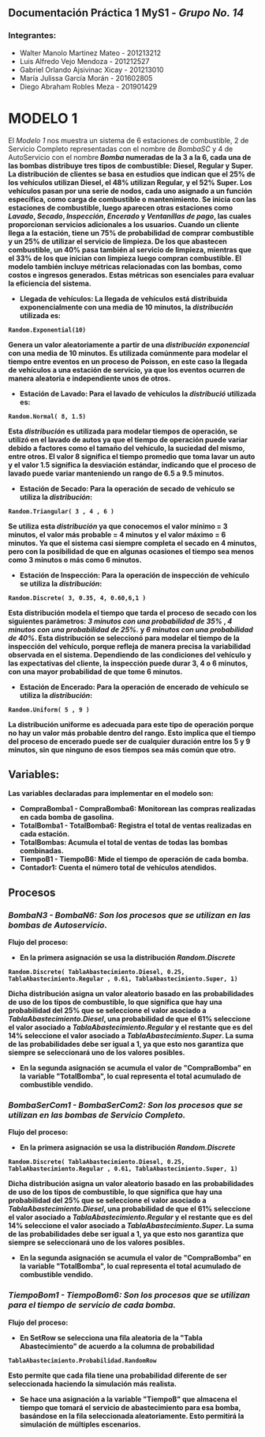 ## Documentación Práctica 1 MyS1 - *Grupo No. 14*
### Integrantes:
* Walter Manolo Martinez Mateo    - 201213212
* Luis Alfredo Vejo Mendoza       - 201212527
* Gabriel Orlando Ajsivinac Xicay - 201213010
* María Julissa García Morán      - 201602805
* Diego Abraham Robles Meza       - 201901429

# **MODELO 1**
El *Modelo 1* nos muestra un sistema de 6 estaciones de combustible, 2 de Servicio Completo representadas con el nombre de *BombaSC* y 4 de AutoServicio con el nombre<b>
*Bomba* numeradas de la 3 a la 6, cada una de las bombas distribuye tres tipos de combustible: Diesel, Regular y Super. La distribución de clientes se basa en estudios que indican que el 25% de los vehículos utilizan Diesel, el 48% utilizan Regular, y el 52% Super. Los vehículos pasan por una serie de nodos, cada uno asignado a un función específica, como carga de combustible o mantenimiento. Se inicia con las estaciones de combustible, luego aparecen otras estaciones como *Lavado*, *Secado*, *Inspección*, *Encerado* y *Ventanillas de pago*, las cuales proporcionan servicios adicionales a los usuarios. Cuando un cliente llega a la estación, tiene un 75% de probabilidad de comprar combustible y un 25% de utilizar el servicio de limpieza. De los que abastecen combustible, un 40% pasa también al servicio de limpieza, mientras que el 33% de los que inician con limpieza luego compran combustible.<b>
El modelo también incluye métricas relacionadas con las bombas, como costos e ingresos generados. Estas métricas son esenciales para evaluar la eficiencia del sistema.
* Llegada de vehículos: La llegada de vehículos está distribuida exponencialmente con una media de 10 minutos, la *distribución* utilizada es:
```
Random.Exponential(10)
```
Genera un valor aleatoriamente a partir de una *distribución exponencial* con una media de 10 minutos. Es utilizada comúnmente para modelar el tiempo entre eventos en un proceso de Poisson, en este caso la llegada de vehículos a una estación de servicio, ya que los eventos ocurren de manera aleatoria e independiente unos de otros.
* Estación de Lavado: Para el lavado de vehículos la *distribució* utilizada es:
```
Random.Normal( 8, 1.5)
```
Esta *distribución* es utilizada para modelar tiempos de operación, se utilizó en el lavado de autos ya que el tiempo de operación puede variar debido a factores como el tamaño del vehículo, la suciedad del mismo, entre otros. El valor 8 significa el tiempo promedio que toma lavar un auto y el valor 1.5 significa la desviación estándar, indicando que el proceso de lavado puede variar manteniendo un rango de 6.5 a 9.5 minutos.
* Estación de Secado: Para la operación de secado de vehículo se utiliza la *distribución*:
```
Random.Triangular( 3 , 4 , 6 )
```
Se utiliza esta *distribución* ya que conocemos el valor mínimo = 3 minutos, el valor más probable = 4 minutos y el valor máximo = 6 minutos. Ya que el sistema casi siempre completa el secado en 4 minutos, pero con la posibilidad de que en algunas ocasiones el tiempo sea menos como 3 minutos o más como 6 minutos.
* Estación de Inspección: Para la operación de inspección de vehículo se utiliza la *distribución*:
```
Random.Discrete( 3, 0.35, 4, 0.60,6,1 )
```
Esta distribución modela el tiempo que tarda el proceso de secado con los siguientes parámetros: *3 minutos con una probabilidad de 35%* , *4 minutos con una probabilidad de 25%.* y *6 minutos con una probabilidad de 40%*. Esta distribución se seleccionó para modelar el tiempo de la inspección del vehículo, porque refleja de manera precisa la variabilidad observada en el sistema. Dependiendo de las condiciones del vehículo y las expectativas del cliente, la inspección puede durar 3, 4 o 6 minutos, con una mayor probabilidad de que tome 6 minutos.
* Estación de Encerado: Para la operación de encerado de vehículo se utiliza la *distribución*:
```
Random.Uniform( 5 , 9 )
```
La distribución uniforme es adecuada para este tipo de operación porque no hay un valor más probable dentro del rango. Esto implica que el tiempo del proceso de encerado puede ser de cualquier duración entre los 5 y 9 minutos, sin que ninguno de esos tiempos sea más común que otro.

## Variables:
Las variables declaradas para implementar en el modelo son:
- **CompraBomba1 - CompraBomba6**: Monitorean las compras realizadas en cada bomba de gasolina.
- **TotalBomba1 - TotalBomba6**: Registra el total de ventas realizadas en cada estación.
- **TotalBombas**: Acumula el total de ventas de todas las bombas combinadas.
- **TiempoB1 - TiempoB6**: Mide el tiempo de operación de cada bomba.
- **Contador1**: Cuenta el número total de vehículos atendidos.

## Procesos
### *BombaN3 - BombaN6: Son los procesos que se utilizan en las bombas de Autoservicio.*
**Flujo del proceso**:
* En la primera asignación se usa la distribución *Random.Discrete*
```
Random.Discrete( TablaAbastecimiento.Diesel, 0.25, TablaAbastecimiento.Regular , 0.61, TablaAbastecimiento.Super, 1)
```
Dicha distribución asigna un valor aleatorio basado en las probabilidades de uso de los tipos de combustible, lo que significa que hay una probabilidad del 25% que se seleccione el valor asociado a *TablaAbastecimiento.Diesel*, una probabilidad de que el 61% seleccione el valor asociado a *TablaAbastecimiento.Regular* y el restante que es del 14% seleccione el valor asociado a *TablaAbastecimiento.Super*. La suma de las probabilidades debe ser igual a 1, ya que esto nos garantiza que siempre se seleccionará uno de los valores posibles.
* En la segunda asignación se acumula el valor de "CompraBomba" en la variable "TotalBomba", lo cual representa el total acumulado de combustible
  vendido.

### *BombaSerCom1 - BombaSerCom2: Son los procesos que se utilizan en las bombas de Servicio Completo.*
**Flujo del proceso**:
* En la primera asignación se usa la distribución *Random.Discrete*
```
Random.Discrete( TablaAbastecimiento.Diesel, 0.25, TablaAbastecimiento.Regular , 0.61, TablaAbastecimiento.Super, 1)
```
Dicha distribución asigna un valor aleatorio basado en las probabilidades de uso de los tipos de combustible, lo que significa que hay una probabilidad del 25% que se seleccione el valor asociado a *TablaAbastecimiento.Diesel*, una probabilidad de que el 61% seleccione el valor asociado a *TablaAbastecimiento.Regular* y el restante que es del 14% seleccione el valor asociado a *TablaAbastecimiento.Super*. La suma de las probabilidades debe ser igual a 1, ya que esto nos garantiza que siempre se seleccionará uno de los valores posibles.
* En la segunda asignación se acumula el valor de "CompraBomba" en la variable "TotalBomba", lo cual representa el total acumulado de combustible
  vendido.

### *TiempoBom1 - TiempoBom6: Son los procesos que se utilizan para el tiempo de servicio de cada bomba.*
**Flujo del proceso**:
* En SetRow se selecciona una fila aleatoria de la "Tabla Abastecimiento" de acuerdo a la columna de probabilidad
```
TablaAbastecimiento.Probabilidad.RandomRow
```
Esto permite que cada fila tiene una probabilidad diferente de ser seleccionada haciendo la simulación más realista.
* Se hace una asignación a la variable "TiempoB" que almacena el tiempo que tomará el servicio de abastecimiento para esa bomba,<b>
  basándose en la fila seleccionada aleatoriamente. Esto permitirá la simulación de múltiples escenarios.

